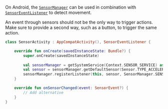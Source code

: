 On Android, the [`SensorManager`](https://developer.android.com/reference/android/hardware/SensorManager) can be used in combination with [`SensorEventListener`](https://developer.android.com/reference/android/hardware/SensorEventListener) to detect movement.

An event through sensors should not be the only way to trigger actions. Make sure to provide a second way, such as a button, to trigger the same action.

```kotlin
class SensorActivity : AppCompatActivity(), SensorEventListener {

    override fun onCreate(savedInstanceState: Bundle?) {
        super.onCreate(savedInstanceState)
        
        val sensorManager = getSystemService(Context.SENSOR_SERVICE) as SensorManager
        val sensor = sensorManager.getDefaultSensor(Sensor.TYPE_ACCELEROMETER);
        sensorManager.registerListener(this, sensor, SensorManager.SENSOR_DELAY_NORMAL)
    }

    override fun onSensorChanged(event: SensorEvent?) {
        // Add alternative
    }
}
```

